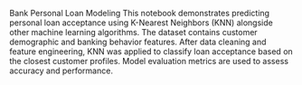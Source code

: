 Bank Personal Loan Modeling
This notebook demonstrates predicting personal loan acceptance using K-Nearest Neighbors (KNN) alongside other machine learning algorithms. The dataset contains customer demographic and banking behavior features. After data cleaning and feature engineering, KNN was applied to classify loan acceptance based on the closest customer profiles. Model evaluation metrics are used to assess accuracy and performance.
